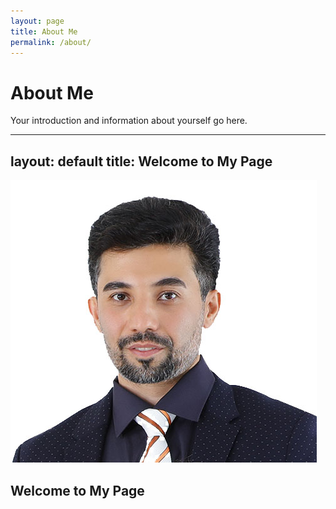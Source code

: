 ```yaml
---
layout: page
title: About Me
permalink: /about/
---
```


# About Me

Your introduction and information about yourself go here.


<!-- index.md -->

---
layout: default
title: Welcome to My Page
---

![Your Profile Picture](/assets/M.R.jpg)

## Welcome to My Page

<!-- Add any introductory content here -->
